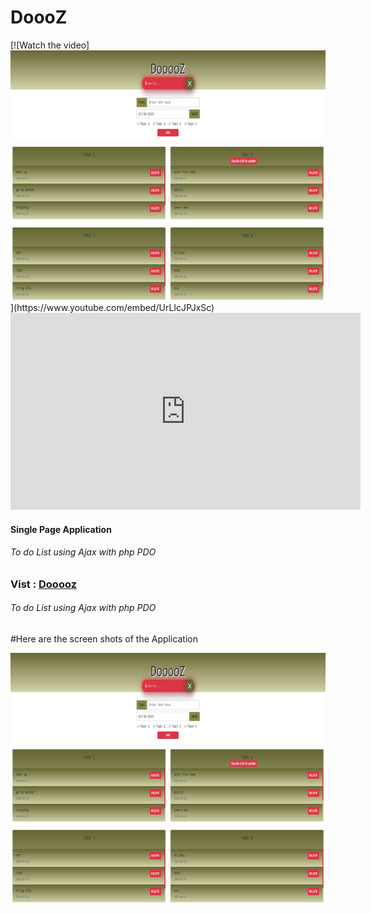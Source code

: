 <h1>DoooZ</h1>
[![Watch the video]<img src="screenshot.png" height="400">](https://www.youtube.com/embed/UrLIcJPJxSc)
<iframe width="560" height="315" src="https://www.youtube.com/embed/UrLIcJPJxSc" frameborder="0" allow="accelerometer; autoplay; encrypted-media; gyroscope; picture-in-picture" allowfullscreen></iframe>
<h4>Single Page Application</h4>
<h6>To do List using Ajax with php PDO</h6>
<h3>Vist : <a href="http://dooooz.co.nf/">Dooooz</a>
<h6>To do List using Ajax with php PDO</h6>
#Here are the screen shots of the Application<br>
  <p align="left">
 <img src="screenshot.png" height="400">
</p>
